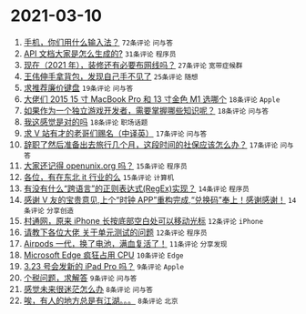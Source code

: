 # 2021-03-10

1. [手机，你们用什么输入法？](https://www.v2ex.com/t/760180) `72条评论` `问与答`
1. [API 文档大家是怎么生成的?](https://www.v2ex.com/t/760196) `31条评论` `程序员`
1. [现在（2021 年），装修还有必要布网线吗？](https://www.v2ex.com/t/760228) `27条评论` `宽带症候群`
1. [王伟伸手拿背包，发现自己手不见了](https://www.v2ex.com/t/760173) `25条评论` `随想`
1. [求推荐廉价键盘](https://www.v2ex.com/t/760189) `19条评论` `问与答`
1. [大佬们 2015 15 寸 MacBook Pro 和 13 寸金色 M1 选哪个](https://www.v2ex.com/t/760220) `18条评论` `Apple`
1. [如果作为一个独立游戏开发者，需要掌握哪些知识呢？](https://www.v2ex.com/t/760187) `18条评论` `问与答`
1. [我这感觉是对的吗](https://www.v2ex.com/t/760176) `18条评论` `职场话题`
1. [求 V 站有才的老哥们赐名（中译英）](https://www.v2ex.com/t/760207) `17条评论` `问与答`
1. [辞职了然后准备出去旅行几个月，这段时间的社保应该怎么办？](https://www.v2ex.com/t/760188) `17条评论` `问与答`
1. [大家还记得 openunix.org 吗？](https://www.v2ex.com/t/760193) `15条评论` `程序员`
1. [各位，有在东北 it 行业的么](https://www.v2ex.com/t/760177) `15条评论` `计算机`
1. [有没有什么“跨语言”的正则表达式(RegEx)实现？](https://www.v2ex.com/t/760209) `14条评论` `程序员`
1. [感谢 V 友的宝贵意见,上个“时钟 APP”重构完成,“兑换码”奉上！感谢感谢！](https://www.v2ex.com/t/760205) `14条评论` `分享创造`
1. [村通网，原来 iPhone 长按底部空白处可以移动光标](https://www.v2ex.com/t/760275) `12条评论` `iPhone`
1. [请教下各位大佬 关于单元测试的问题](https://www.v2ex.com/t/760225) `12条评论` `程序员`
1. [Airpods 一代，换了电池，满血复活了！](https://www.v2ex.com/t/760218) `11条评论` `分享发现`
1. [Microsoft Edge 疯狂占用 CPU](https://www.v2ex.com/t/760181) `10条评论` `Edge`
1. [3.23 号会发新的 iPad Pro 吗？](https://www.v2ex.com/t/760239) `9条评论` `Apple`
1. [个税问题，求解答](https://www.v2ex.com/t/760224) `9条评论` `问与答`
1. [感觉未来很迷茫怎么办](https://www.v2ex.com/t/760274) `8条评论` `问与答`
1. [唉，有人的地方总是有江湖。。。](https://www.v2ex.com/t/760262) `8条评论` `北京`

